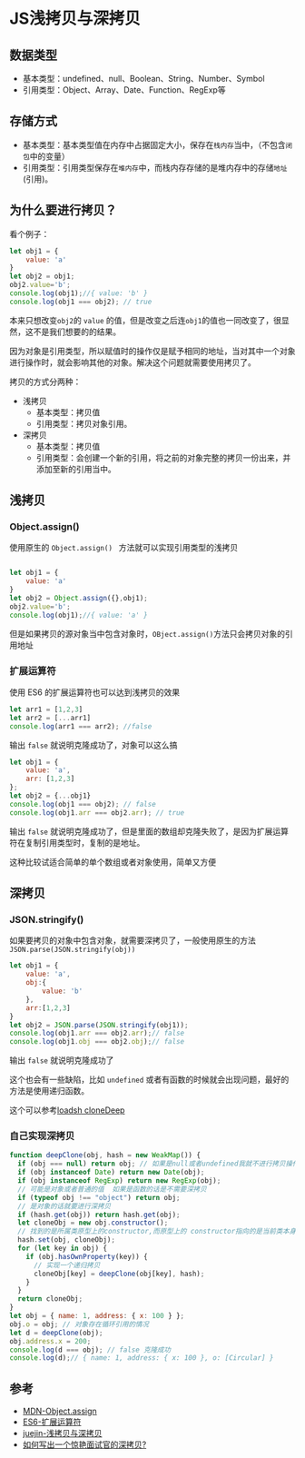
#  JS浅拷贝与深拷贝

## 数据类型
- 基本类型：undefined、null、Boolean、String、Number、Symbol
- 引用类型：Object、Array、Date、Function、RegExp等

## 存储方式
- 基本类型：基本类型值在内存中占据固定大小，保存在`栈内存`当中，（不包含`闭包`中的变量）
- 引用类型：引用类型保存在`堆内存`中，而栈内存存储的是堆内存中的存储`地址`(引用)。

## 为什么要进行拷贝？
看个例子：
``` js
let obj1 = {
    value: 'a'
}
let obj2 = obj1;
obj2.value='b';
console.log(obj1);//{ value: 'b' }
console.log(obj1 === obj2); // true
```
本来只想改变`obj2`的 `value` 的值，但是改变之后连`obj1`的值也一同改变了，很显然，这不是我们想要的的结果。

因为对象是引用类型，所以赋值时的操作仅是赋予相同的地址，当对其中一个对象进行操作时，就会影响其他的对象。解决这个问题就需要使用拷贝了。

拷贝的方式分两种：
- 浅拷贝
  - 基本类型：拷贝值
  - 引用类型：拷贝对象引用。
- 深拷贝
  - 基本类型：拷贝值
  - 引用类型：会创建一个新的引用，将之前的对象完整的拷贝一份出来，并添加至新的引用当中。

## 浅拷贝
### Object.assign()
使用原生的 `Object.assign() ` 方法就可以实现引用类型的浅拷贝

```js

let obj1 = {
    value: 'a'
}
let obj2 = Object.assign({},obj1);
obj2.value='b';
console.log(obj1);//{ value: 'a' }
```

但是如果拷贝的源对象当中包含对象时，`OBject.assign()`方法只会拷贝对象的引用地址


### 扩展运算符
使用 ES6 的扩展运算符也可以达到浅拷贝的效果
```js
let arr1 = [1,2,3]
let arr2 = [...arr1]
console.log(arr1 === arr2); //false
```

输出 `false` 就说明克隆成功了，对象可以这么搞

``` js
let obj1 = {
    value: 'a',
    arr: [1,2,3]
};
let obj2 = {...obj1}
console.log(obj1 === obj2); // false
console.log(obj1.arr === obj2.arr); // true
```
输出 `false` 就说明克隆成功了，但是里面的数组却克隆失败了，是因为扩展运算符在复制引用类型时，复制的是地址。

这种比较试适合简单的单个数组或者对象使用，简单又方便
## 深拷贝
### JSON.stringify()
如果要拷贝的对象中包含对象，就需要深拷贝了，一般使用原生的方法`JSON.parse(JSON.stringify(obj))`

```js
let obj1 = {
    value: 'a',
    obj:{
        value: 'b'
    },
    arr:[1,2,3]
}
let obj2 = JSON.parse(JSON.stringify(obj1));
console.log(obj1.arr === obj2.arr);// false
console.log(obj1.obj === obj2.obj);// false
```
输出 `false` 就说明克隆成功了

这个也会有一些缺陷，比如 `undefined` 或者有函数的时候就会出现问题，最好的方法是使用递归函数。

这个可以参考[loadsh cloneDeep](https://github.com/lodash/lodash/blob/master/cloneDeep.js)

### 自己实现深拷贝
``` js
function deepClone(obj, hash = new WeakMap()) {
  if (obj === null) return obj; // 如果是null或者undefined我就不进行拷贝操作
  if (obj instanceof Date) return new Date(obj);
  if (obj instanceof RegExp) return new RegExp(obj);
  // 可能是对象或者普通的值  如果是函数的话是不需要深拷贝
  if (typeof obj !== "object") return obj;
  // 是对象的话就要进行深拷贝
  if (hash.get(obj)) return hash.get(obj);
  let cloneObj = new obj.constructor();
  // 找到的是所属类原型上的constructor,而原型上的 constructor指向的是当前类本身
  hash.set(obj, cloneObj);
  for (let key in obj) {
    if (obj.hasOwnProperty(key)) {
      // 实现一个递归拷贝
      cloneObj[key] = deepClone(obj[key], hash);
    }
  }
  return cloneObj;
}
let obj = { name: 1, address: { x: 100 } };
obj.o = obj; // 对象存在循环引用的情况
let d = deepClone(obj);
obj.address.x = 200;
console.log(d === obj); // false 克隆成功
console.log(d);// { name: 1, address: { x: 100 }, o: [Circular] }
```

## 参考
- [MDN-Object.assign](https://developer.mozilla.org/zh-CN/docs/Web/JavaScript/Reference/Global_Objects/Object/assign)
- [ES6-扩展运算符](https://es6.ruanyifeng.com/#docs/array#%E6%89%A9%E5%B1%95%E8%BF%90%E7%AE%97%E7%AC%A6)
- [juejin-浅拷贝与深拷贝](https://juejin.im/post/6844904197595332622#heading-13)
- [如何写出一个惊艳面试官的深拷贝?](https://segmentfault.com/a/1190000020255831)